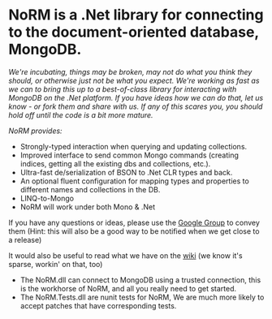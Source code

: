 NoRM is a .Net library for connecting to the document-oriented database, MongoDB.
=================================================================================

*We're _incubating_, things may be broken, may not do what you think they should, or otherwise just not be what you expect. We're working as fast as we can to bring this up to a best-of-class library for interacting with MongoDB on the .Net platform. If you have ideas how we can do that, let us know - or fork them and share with us. _If any of this scares you, you should hold off until the code is a bit more mature._*

_NoRM provides:_

* Strongly-typed interaction when querying and updating collections.
* Improved interface to send common Mongo commands (creating indices, getting all the existing dbs and collections, etc.).
* Ultra-fast de/serialization of BSON to .Net CLR types and back.
* An optional fluent configuration for mapping types and properties to different names and collections in the DB.
* LINQ-to-Mongo
* NoRM will work under both Mono & .Net


If you have any questions or ideas, please use the [Google Group](http://groups.google.com/group/norm-mongodb) to convey them (Hint: this will also be a good way to be notified when we get close to a release)

It would also be useful to read what we have on the [wiki](http://wiki.github.com/atheken/NoRM/) (we know it's sparse, workin' on that, too)


* The NoRM.dll can connect to MongoDB using a trusted connection, this is the workhorse of NoRM, and all you really need to get started.
* The NoRM.Tests.dll are nunit tests for NoRM, We are much more likely to accept patches that have corresponding tests.